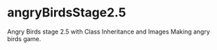 # angryBirdsStage2.5
Angry Birds stage 2.5 with Class Inheritance and Images
Making angry birds game.